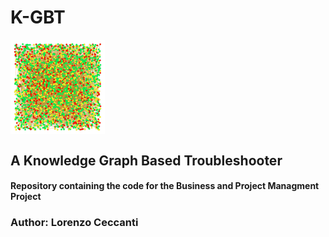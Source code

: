 # K-GBT

<img style='height: 30%; width: 30%; object-fit: contain' src="complete_graph.png" align="center">

## A Knowledge Graph Based Troubleshooter

#### Repository containing the code for the Business and Project Managment Project

### Author: Lorenzo Ceccanti
